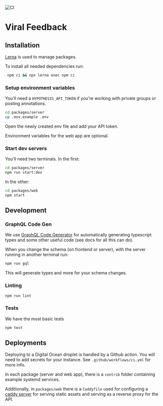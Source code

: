 ![CI](https://github.com/ViralFeedback/ViralFeedback/workflows/CI/badge.svg)

# Viral Feedback

## Installation

[Lerna](https://github.com/lerna/lerna) is used to manage packages.

To install all needed dependencies run:

```sh
 npm ci && npx lerna exec npm ci
```

### Setup environment variables

You'll need a `HYPOTHESIS_API_TOKEN` if you're working with private groups or posting annotations.

```sh
cd packages/server
cp .env.example .env
```

Open the newly created env file and add your API token.

Environment variables for the web app are optional.

### Start dev servers

You'll need two terminals. In the first:

```sh
cd packages/server
npm run start:dev
```

In the other:

```sh
cd packages/web
npm start
```

## Development

### GraphQL Code Gen

We use [GraphQL Code Generator](https://graphql-code-generator.com/) for automatically generating typescript types and some other useful code (see docs for all this can do).

When you change the schema (on frontend or server), with the server running in another terminal run:

```sh
npm run gql
```

This will generate types and more for your schema changes.

### Linting

```sh
npm run lint
```

### Tests

We have the most basic tests

```sh
npm test
```

## Deployments

Deploying to a Digital Ocean droplet is handled by a Github action. You will need to add secrets for your instance. See `.github/workflows/ci.yml` for more info.

In each package (server and web app), there is a `contrib` folder containing example systemd services.

Additionally, in `packages/web` there is a `Caddyfile` used for configuring a [caddy server](https://caddyserver.com/) for serving static assets and serving as a reverse proxy for the API.
